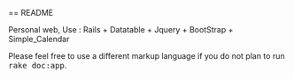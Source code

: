 == README

Personal web, Use : Rails + Datatable + Jquery + BootStrap + Simple_Calendar

Please feel free to use a different markup language if you do not plan to run
<tt>rake doc:app</tt>.
